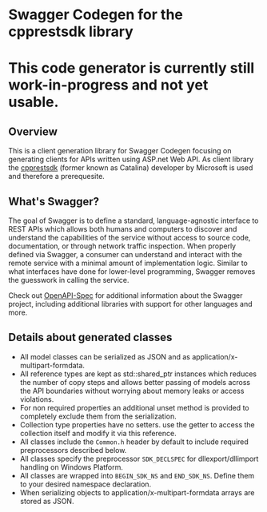 # Swagger Codegen for the cpprestsdk library

# This code generator is currently still work-in-progress and not yet usable. 

## Overview
This is a client generation library for Swagger Codegen focusing on generating clients for APIs written using ASP.net Web API.
As client library the [cpprestsdk](https://github.com/Microsoft/cpprestsdk) (former known as Catalina) developer by Microsoft is used and therefore a prerequesite. 
  
## What's Swagger?
The goal of Swagger is to define a standard, language-agnostic interface to REST APIs which allows both humans and computers to discover and understand the capabilities of the service without access to source code, documentation, or through network traffic inspection. When properly defined via Swagger, a consumer can understand and interact with the remote service with a minimal amount of implementation logic. Similar to what interfaces have done for lower-level programming, Swagger removes the guesswork in calling the service.


Check out [OpenAPI-Spec](https://github.com/OAI/OpenAPI-Specification) for additional information about the Swagger project, including additional libraries with support for other languages and more. 

## Details about generated classes

* All model classes can be serialized as JSON and as application/x-multipart-formdata. 
* All reference types are kept as std::shared_ptr instances which reduces the number of copy steps and allows better passing of models across the API boundaries without worrying about memory leaks or access violations. 
* For non required properties an additional unset method is provided to completely exclude them from the serialization. 
* Collection type properties have no setters. use the getter to access the collection itself and modify it via this reference.
* All classes include the `Common.h` header by default to include required preprocessors described below. 
* All classes specify the preprocessor `SDK_DECLSPEC` for dllexport/dllimport handling on Windows Platform. 
* All classes are wrapped into `BEGIN_SDK_NS` and `END_SDK_NS`. Define them to your desired namespace declaration. 
* When serializing objects to application/x-multipart-formdata arrays are stored as JSON. 